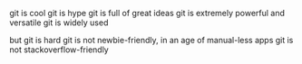 git is cool
git is hype
git is full of great ideas
git is extremely powerful and versatile
git is widely used

but
git is hard
git is not newbie-friendly, in an age of manual-less apps
git is not stackoverflow-friendly

